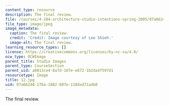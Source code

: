 ```yaml
---
content_type: resource
description: The final review.
file: /courses/4-104-architecture-studio-intentions-spring-2005/07a6624027ba1882607e118dad71a4b0_12.jpg
file_type: image/jpeg
image_metadata:
  caption: The final review.
  credit: 'Credit: Image courtesy of Leo Shieh.'
  image-alt: The final review.
learning_resource_types: []
license: https://creativecommons.org/licenses/by-nc-sa/4.0/
ocw_type: OCWImage
parent_title: Studio Images
parent_type: CourseSection
parent_uid: a8013ce4-8a7d-107e-e872-1b2da4f597d1
resourcetype: Image
title: 12.jpg
uid: 07a66240-27ba-1882-607e-118dad71a4b0
---
```

The final review.